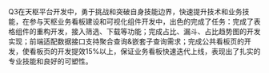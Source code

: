 <!--
 * @Descripttion: 
 * @Author: denghuawen3<denghuawen3@jd.com>
 * @Date: 2021-08-18 14:19:23
-->
Q3在天枢平台开发中，勇于挑战和突破自身技能边界，快速提升技术和业务技能，在参与天枢业务看板建设和可视化组件开发中，出色的完成了任务：完成了表格组件的重构开发，接入筛选、下载等功能；完成占比、漏斗、占比趋势图的开发实现；前端适配数据接口支持聚合查询&嵌套子查询需求；完成公共看板页的开发，使看板页的开发提效15%以上，保证业务看板快速迭代上线，表现出了扎实的专业技能和良好的可塑性。